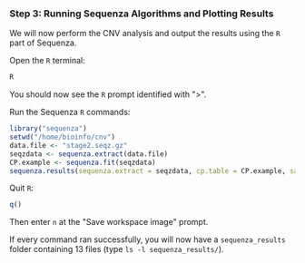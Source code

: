 ### Step 3: Running Sequenza Algorithms and Plotting Results

We will now perform the CNV analysis and output the results using the `R`
part of Sequenza.

Open the `R` terminal:

```bash
R
```

You should now see the `R` prompt identified with ">".

Run the Sequenza `R` commands:

```R
library("sequenza")
setwd("/home/bioinfo/cnv")
data.file <- "stage2.seqz.gz"
seqzdata <- sequenza.extract(data.file)
CP.example <- sequenza.fit(seqzdata)
sequenza.results(sequenza.extract = seqzdata, cp.table = CP.example, sample.id = "CanGenWorkshop", out.dir="sequenza_results")
```

Quit `R`:  

```R
q()
```  

Then enter `n` at the "Save workspace image" prompt.

If every command ran successfully, you will now have a `sequenza_results`
folder containing 13 files (type `ls -l sequenza_results/`).
